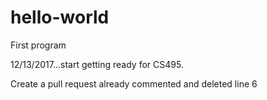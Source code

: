 # hello-world
First program

12/13/2017...start getting ready for CS495.


Create a pull request
already commented and deleted line 6

